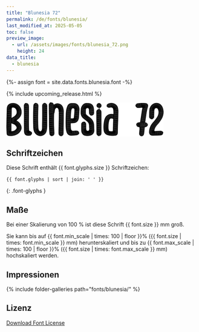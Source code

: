 ```yaml
---
title: "Blunesia 72"
permalink: /de/fonts/blunesia/
last_modified_at: 2025-05-05
toc: false
preview_image:
  - url: /assets/images/fonts/blunesia_72.png
    height: 24
data_title:
  - blunesia
---
```

{%- assign font = site.data.fonts.blunesia.font -%}

{% include upcoming_release.html %}

![Blunesia](/assets/images/fonts/blunesia_72.png)

## Schriftzeichen

Diese Schrift enthält  {{ font.glyphs.size }} Schriftzeichen:

```
{{ font.glyphs | sort | join: ' ' }}
```
{: .font-glyphs }

## Maße

Bei einer Skalierung von 100 % ist diese Schrift {{ font.size }} mm groß.

Sie kann bis auf {{ font.min_scale | times: 100 | floor }}% ({{ font.size | times: font.min_scale }} mm) herunterskaliert und bis zu {{ font.max_scale | times: 100 | floor }}% ({{ font.size | times: font.max_scale }} mm) hochskaliert  werden.


## Impressionen

{% include folder-galleries path="fonts/blunesia/" %}

## Lizenz

[Download Font License](https://github.com/inkstitch/inkstitch/tree/main/fonts/blunesia/LICENSE)
